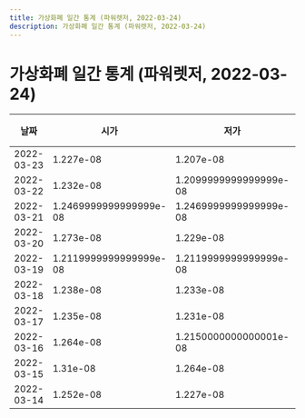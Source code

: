 ```yaml
---
title: 가상화폐 일간 통계 (파워렛저, 2022-03-24)
description: 가상화폐 일간 통계 (파워렛저, 2022-03-24)
---
```



가상화폐 일간 통계 (파워렛저, 2022-03-24)
===

|날짜|시가|저가|고가|종가|비고|
|--|--|--|--|--|--|
|2022-03-23|1.227e-08|1.207e-08|1.227e-08|1.2119999999999999e-08|    |
|2022-03-22|1.232e-08|1.2099999999999999e-08|1.241e-08|1.228e-08|    |
|2022-03-21|1.2469999999999999e-08|1.2469999999999999e-08|1.2469999999999999e-08|1.2469999999999999e-08|    |
|2022-03-20|1.273e-08|1.229e-08|1.274e-08|1.236e-08|    |
|2022-03-19|1.2119999999999999e-08|1.2119999999999999e-08|1.2589999999999999e-08|1.2160000000000001e-08|    |
|2022-03-18|1.238e-08|1.233e-08|1.262e-08|1.233e-08|    |
|2022-03-17|1.235e-08|1.231e-08|1.235e-08|1.233e-08|    |
|2022-03-16|1.264e-08|1.2150000000000001e-08|1.264e-08|1.218e-08|    |
|2022-03-15|1.31e-08|1.264e-08|1.3730000000000001e-08|1.264e-08|    |
|2022-03-14|1.252e-08|1.227e-08|1.252e-08|1.24e-08|    |
